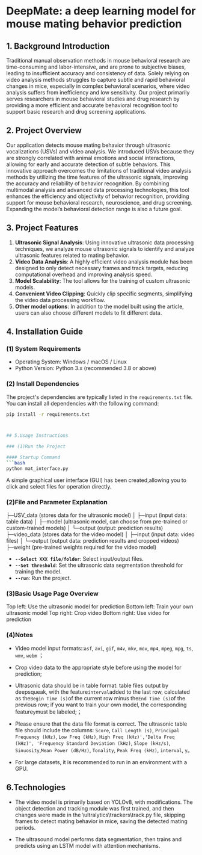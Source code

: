 # DeepMate: a deep learning model for mouse mating behavior prediction

## 1. Background Introduction
Traditional manual observation methods in mouse behavioral research are time-consuming and labor-intensive, and are prone to subjective biases, leading to insufficient accuracy and consistency of data. Solely relying on video analysis methods struggles to capture subtle and rapid behavioral changes in mice, especially in complex behavioral scenarios, where video analysis suffers from inefficiency and low sensitivity. Our project primarily serves researchers in mouse behavioral studies and drug research by providing a more efficient and accurate behavioral recognition tool to support basic research and drug screening applications.

## 2. Project Overview

Our application detects mouse mating behavior through ultrasonic vocalizations (USVs) and video analysis. We introduced USVs because they are strongly correlated with animal emotions and social interactions, allowing for early and accurate detection of subtle behaviors. This innovative approach overcomes the limitations of traditional video analysis methods by utilizing the time features of the ultrasonic signals, improving the accuracy and reliability of behavior recognition. By combining multimodal analysis and advanced data processing technologies, this tool enhances the efficiency and objectivity of behavior recognition, providing support for mouse behavioral research, neuroscience, and drug screening. Expanding the model’s behavioral detection range is also a future goal.

## 3. Project Features

1. **Ultrasonic Signal Analysis**: Using innovative ultrasonic data processing techniques, we analyze mouse ultrasonic signals to identify and analyze ultrasonic features related to mating behavior.
2. **Video Data Analysis**: A highly efficient video analysis module has been designed to only detect necessary frames and track targets, reducing computational overhead and improving analysis speed.
3. **Model Scalability**: The tool allows for the training of custom ultrasonic models.
4. **Convenient Video Clipping**: Quickly clip specific segments, simplifying the video data processing workflow.
5. **Other model options**: In addition to the model built using the article, users can also choose different models to fit different data.

## 4. Installation Guide

### (1) System Requirements

- Operating System: Windows / macOS / Linux
- Python Version: Python 3.x (recommended 3.8 or above)

### (2) Install Dependencies

The project's dependencies are typically listed in the `requirements.txt` file. You can install all dependencies with the following command:
```bash
pip install -r requirements.txt



## 5.Usage Instructions

### (1)Run the Project

#### Startup Command
```bash
python mat_interface.py 
```
A simple graphical user interface (GUI) has been created,allowing you to click and select files for operation directly.

### (2)File and Parameter Explanation

├─USV_data (stores data for the ultrasonic model)
│ ├─input (input data: table data)
│ ├─model (ultrasonic model, can choose from pre-trained or custom-trained models)
│ └─output (output: prediction results)
├─video_data (stores data for the video model)
│ ├─input (input data: video files)
│ └─output (output data: prediction results and cropped videos)
├─weight (pre-trained weights required for the video model)

- **`--Select XXX file/folder`**: Select input/output files.
- **`--Set threshold`**: Set the ultrasonic data segmentation threshold for training the model.
- **`--run`**: Run the project.

### (3)Basic Usage Page Overview


Top left: Use the ultrasonic model for prediction
Bottom left: Train your own ultrasonic model
Top right: Crop video
Bottom right: Use video for prediction

### (4)Notes

- Video model input formats::`asf`, `avi`, `gif`, `m4v`, `mkv`, `mov`, `mp4`, `mpeg`, `mpg`, `ts`, `wmv`, `webm` ；

- Crop video data to the appropriate style before using the model for prediction;

- Ultrasonic data should be in table format: table files output by deepsqueak, with the feature`interval`added to the last row, calculated as the`Begin Time (s)`of the current row minus the`End Time (s)`of the previous row; if you want to train your own model, the corresponding feature`y`must be labeled;；

- Please ensure that the data file format is correct. The ultrasonic table file should include the columns:  `Score`, `Call Length (s)`, `Principal Frequency (kHz)`, `Low Freq (kHz)`, `High Freq (kHz)','Delta Freq (kHz)', 'Frequency Standard Deviation (kHz)`, `Slope (kHz/s)`, `Sinuosity`,`Mean Power (dB/Hz)`, `Tonality`, `Peak Freq (kHz)`, `interval`, `y`。

- For large datasets, it is recommended to run in an environment with a GPU.


## 6.Technologies

- The video model is primarily based on YOLOv8, with modifications. The object detection and tracking module was first trained, and then changes were made in the \ultralytics\trackers\track.py file, skipping frames to detect mating behavior in mice, saving the detected mating periods.

- The ultrasound model performs data segmentation, then trains and predicts using an LSTM model with attention mechanisms.


